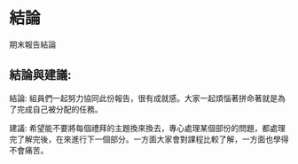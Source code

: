 結論
===

期末報告結論

結論與建議:
---
結論:
組員們一起努力協同此份報告，很有成就感。大家一起煩惱著拼命著就是為了完成自己被分配的任務。

建議:
希望能不要將每個禮拜的主題換來換去，專心處理某個部份的問題，都處理完了解完後，在來進行下一個部分。一方面大家會對課程比較了解，一方面也學得不會痛苦。
